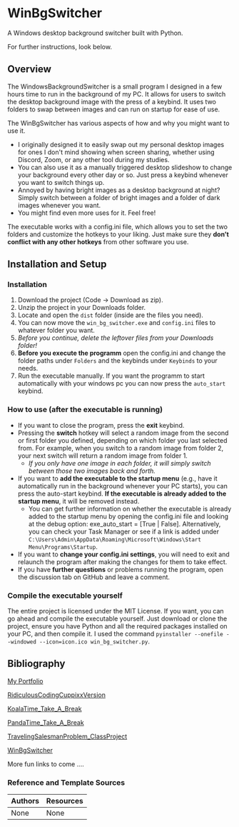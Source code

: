# WinBgSwitcher

A Windows desktop background switcher built with Python.

For further instructions, look below.

## Overview

The WindowsBackgroundSwitcher is a small program I designed in a few hours time to run in the background of my PC. It allows for users to switch the desktop background image with the press of a keybind.
It uses two folders to swap between images and can run on startup for ease of use.

The WinBgSwitcher has various aspects of how and why you might want to use it.

- I originally designed it to easily swap out my personal desktop images for ones I don't mind showing when screen sharing, whether using Discord, Zoom, or any other tool during my studies.
- You can also use it as a manually triggered desktop slideshow to change your background every other day or so. Just press a keybind whenever you want to switch things up.
- Annoyed by having bright images as a desktop background at night? Simply switch between a folder of bright images and a folder of dark images whenever you want.
- You might find even more uses for it. Feel free!

The executable works with a config.ini file, which allows you to set the two folders and customize the hotkeys to your liking.
Just make sure they **don’t conflict with any other hotkeys** from other software you use.

## Installation and Setup

### Installation

1. Download the project (Code -> Download as zip).
2. Unzip the project in your Downloads folder.
3. Locate and open the `dist` folder (inside are the files you need).
4. You can now move the `win_bg_switcher.exe` and `config.ini` files to whatever folder you want.
5. _Before you continue, delete the leftover files from your Downloads folder!_
6. **Before you execute the programm** open the config.ini and change the folder paths under `Folders` and the keybinds under `Keybinds` to your needs.
7. Run the executable manually. If you want the programm to start automatically with your windows pc you can now press the `auto_start` keybind.

### How to use (after the executable is running)

- If you want to close the program, press the **exit** keybind.
- Pressing the **switch** hotkey will select a random image from the second or first folder you defined, depending on which folder you last selected from. For example, when you switch to a random image from folder 2, your next switch will return a random image from folder 1.
  - _If you only have one image in each folder, it will simply switch between those two images back and forth._
- If you want to **add the executable to the startup menu** (e.g., have it automatically run in the background whenever your PC starts), you can press the auto-start keybind. **If the executable is already added to the startup menu**, it will be removed instead.
  - You can get further information on whether the executable is already added to the startup menu by opening the config.ini file and looking at the debug option: exe_auto_start = [True | False]. Alternatively, you can check your Task Manager or see if a link is added under `C:\Users\Admin\AppData\Roaming\Microsoft\Windows\Start Menu\Programs\Startup`.
- If you want to **change your config.ini settings**, you will need to exit and relaunch the program after making the changes for them to take effect.
- If you have **further questions** or problems running the program, open the discussion tab on GitHub and leave a comment.

### Compile the executable yourself

The entire project is licensed under the MIT License. If you want, you can go ahead and compile the executable yourself. Just download or clone the project, ensure you have Python and all the required packages installed on your PC, and then compile it. I used the command `pyinstaller --onefile --windowed --icon=icon.ico win_bg_switcher.py`.

## Bibliography

[My Portfolio](https://cuppixx.github.io)

[RidiculousCodingCuppixxVersion](https://github.com/Cuppixx/RidiculousCodingCuppixxVersion/tree/main)

[KoalaTime_Take_A_Break](https://github.com/Cuppixx/KoalaTime_Take-A-Break)

[PandaTime_Take_A_Break](https://github.com/Cuppixx/PandaTime_Take-A-Break)

[TravelingSalesmanProblem_ClassProject](https://github.com/Cuppixx/TravelingSalesmanProblem_ClassProject)

[WinBgSwitcher](https://github.com/Cuppixx/WinBgSwitcher)

More fun links to come ....

### Reference and Template Sources

| Authors    | Resources   |
| ---------- | ----------- |
| None       | None        |
